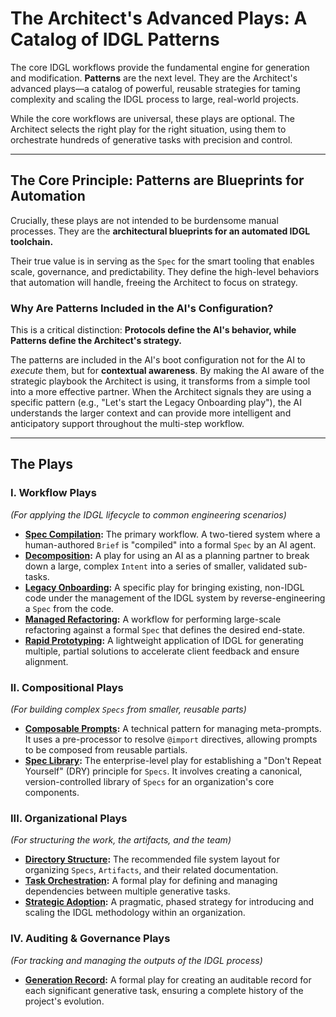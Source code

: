 # The Architect's Advanced Plays: A Catalog of IDGL Patterns

The core IDGL workflows provide the fundamental engine for generation and modification. **Patterns** are the next level. They are the Architect's advanced plays—a catalog of powerful, reusable strategies for taming complexity and scaling the IDGL process to large, real-world projects.

While the core workflows are universal, these plays are optional. The Architect selects the right play for the right situation, using them to orchestrate hundreds of generative tasks with precision and control.

---

## The Core Principle: Patterns are Blueprints for Automation

Crucially, these plays are not intended to be burdensome manual processes. They are the **architectural blueprints for an automated IDGL toolchain.**

Their true value is in serving as the `Spec` for the smart tooling that enables scale, governance, and predictability. They define the high-level behaviors that automation will handle, freeing the Architect to focus on strategy.

### Why Are Patterns Included in the AI's Configuration?

This is a critical distinction: **Protocols define the AI's behavior, while Patterns define the Architect's strategy.**

The patterns are included in the AI's boot configuration not for the AI to *execute* them, but for **contextual awareness**. By making the AI aware of the strategic playbook the Architect is using, it transforms from a simple tool into a more effective partner. When the Architect signals they are using a specific pattern (e.g., "Let's start the Legacy Onboarding play"), the AI understands the larger context and can provide more intelligent and anticipatory support throughout the multi-step workflow.

---

## The Plays

### I. Workflow Plays
*(For applying the IDGL lifecycle to common engineering scenarios)*

*   **[Spec Compilation](./01-patterns/01-Pattern-Spec-Compilation.md):** The primary workflow. A two-tiered system where a human-authored `Brief` is "compiled" into a formal `Spec` by an AI agent.
*   **[Decomposition](./01-patterns/03-Pattern-Decomposition.md):** A play for using an AI as a planning partner to break down a large, complex `Intent` into a series of smaller, validated sub-tasks.
*   **[Legacy Onboarding](./01-patterns/04-Pattern-Legacy-Onboarding.md):** A specific play for bringing existing, non-IDGL code under the management of the IDGL system by reverse-engineering a `Spec` from the code.
*   **[Managed Refactoring](./01-patterns/05-Pattern-Managed-Refactoring.md):** A workflow for performing large-scale refactoring against a formal `Spec` that defines the desired end-state.
*   **[Rapid Prototyping](./01-patterns/10-Pattern-Rapid-Prototyping.md):** A lightweight application of IDGL for generating multiple, partial solutions to accelerate client feedback and ensure alignment.

### II. Compositional Plays
*(For building complex `Specs` from smaller, reusable parts)*

*   **[Composable Prompts](./01-patterns/02-Pattern-Composable-Prompts.md):** A technical pattern for managing meta-prompts. It uses a pre-processor to resolve `@import` directives, allowing prompts to be composed from reusable partials.
*   **[Spec Library](./01-patterns/13-Pattern-Spec-Library.md):** The enterprise-level play for establishing a "Don't Repeat Yourself" (DRY) principle for `Specs`. It involves creating a canonical, version-controlled library of `Specs` for an organization's core components.

### III. Organizational Plays
*(For structuring the work, the artifacts, and the team)*

*   **[Directory Structure](./07-Pattern-Directory-Structure.md):** The recommended file system layout for organizing `Specs`, `Artifacts`, and their related documentation.
*   **[Task Orchestration](./09-Pattern-Task-Orchestration.md):** A formal play for defining and managing dependencies between multiple generative tasks.
*   **[Strategic Adoption](./11-Pattern-Strategic-Adoption.md):** A pragmatic, phased strategy for introducing and scaling the IDGL methodology within an organization.

### IV. Auditing & Governance Plays
*(For tracking and managing the outputs of the IDGL process)*

*   **[Generation Record](./01-patterns/06-Pattern-Generation-Record.md):** A formal play for creating an auditable record for each significant generative task, ensuring a complete history of the project's evolution.
